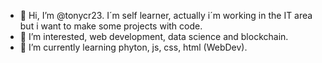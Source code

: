 - 👋 Hi, I’m @tonycr23. I´m self learner, actually i´m working in the IT area but i want to make some projects with code.
- 👀 I’m interested, web development, data science and blockchain.
- 🐍 I’m currently learning phyton, js, css, html (WebDev).
